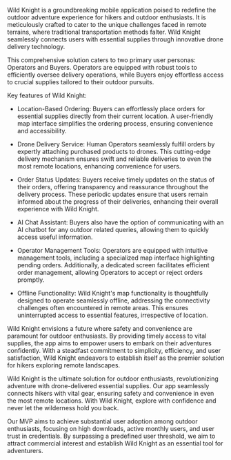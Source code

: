 Wild Knight is a groundbreaking mobile application poised to redefine the outdoor adventure experience for hikers and outdoor enthusiasts. It is meticulously crafted to cater to the unique challenges faced in remote terrains, where traditional transportation methods falter. Wild Knight seamlessly connects users with essential supplies through innovative drone delivery technology.

This comprehensive solution caters to two primary user personas: Operators and Buyers. Operators are equipped with robust tools to efficiently oversee delivery operations, while Buyers enjoy effortless access to crucial supplies tailored to their outdoor pursuits.

Key features of Wild Knight:

* Location-Based Ordering: Buyers can effortlessly place orders for essential supplies directly from their current location. A user-friendly map interface simplifies the ordering process, ensuring convenience and accessibility.

* Drone Delivery Service: Human Operators seamlessly fulfill orders by expertly attaching purchased products to drones. This cutting-edge delivery mechanism ensures swift and reliable deliveries to even the most remote locations, enhancing convenience for users.

* Order Status Updates: Buyers receive timely updates on the status of their orders, offering transparency and reassurance throughout the delivery process. These periodic updates ensure that users remain informed about the progress of their deliveries, enhancing their overall experience with Wild Knight.
  
* AI Chat Assistant: Buyers also have the option of communicating with an AI chatbot for any outdoor related queries, allowing them to quickly access useful information.

* Operator Management Tools: Operators are equipped with intuitive management tools, including a specialized map interface highlighting pending orders. Additionally, a dedicated screen facilitates efficient order management, allowing Operators to accept or reject orders promptly.

* Offline Functionality: Wild Knight's map functionality is thoughtfully designed to operate seamlessly offline, addressing the connectivity challenges often encountered in remote areas. This ensures uninterrupted access to essential features, irrespective of location.

Wild Knight envisions a future where safety and convenience are paramount for outdoor enthusiasts. By providing timely access to vital supplies, the app aims to empower users to embark on their adventures confidently. With a steadfast commitment to simplicity, efficiency, and user satisfaction, Wild Knight endeavors to establish itself as the premier solution for hikers exploring remote landscapes.

Wild Knight is the ultimate solution for outdoor enthusiasts, revolutionizing adventure with drone-delivered essential supplies. Our app seamlessly connects hikers with vital gear, ensuring safety and convenience in even the most remote locations. With Wild Knight, explore with confidence and never let the wilderness hold you back.

Our MVP aims to achieve substantial user adoption among outdoor enthusiasts, focusing on high downloads, active monthly users, and user trust in credentials. By surpassing a predefined user threshold, we aim to attract commercial interest and establish Wild Knight as an essential tool for adventurers.
